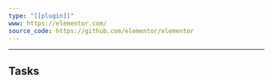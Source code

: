 ```yaml
---
type: "[[plugin]]"
www: https://elementor.com/
source_code: https://github.com/elementor/elementor
---
```

---

## Tasks

